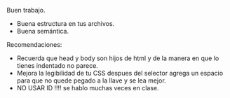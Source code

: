 Buen trabajo.

- Buena estructura en tus archivos.
- Buena semántica.

Recomendaciones:

- Recuerda que head y body son hijos de html y de la manera en que lo tienes indentado no parece.
- Mejora la legibilidad de tu CSS despues del selector agrega un espacio para que no quede pegado a la llave y se lea mejor.
- NO USAR ID !!!! se hablo muchas veces en clase.
